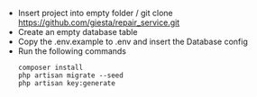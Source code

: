 * Insert project into empty folder / git clone https://github.com/giesta/repair_service.git
* Create an empty database table
* Copy the .env.example to .env and insert the Database config
* Run the following commands
    ``` 
    composer install
    php artisan migrate --seed
    php artisan key:generate
    ```
